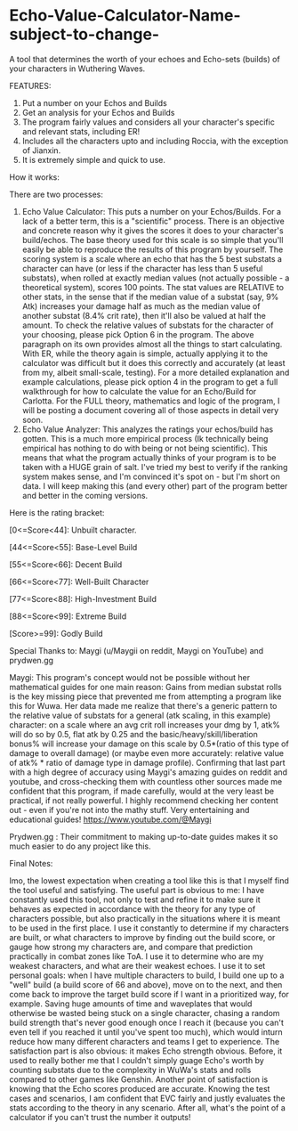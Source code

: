 # Echo-Value-Calculator-Name-subject-to-change-


A tool that determines the worth of your echoes and Echo-sets (builds) of your characters in Wuthering Waves.


FEATURES:

1. Put a number on your Echos and Builds
2. Get an analysis for your Echos and Builds
3. The program fairly values and considers all your character's specific and relevant stats, including ER!
4.  Includes all the characters upto and including Roccia, with the exception of Jianxin.
5.  It is extremely simple and quick to use. 


How it works:

There are two processes:
1. Echo Value Calculator: This puts a number on your Echos/Builds. For a lack of a better term, this is a "scientific" process. There is an objective and concrete reason why it gives the scores it does to your character's build/echos. The base theory used for this scale is so simple that you'll easily be able to reproduce the results of this program by yourself. 
The scoring system is a scale where an echo that has the 5 best substats a character can have (or less if the character has less than 5 useful substats), when rolled at exactly median values (not actually possible - a theoretical system), scores 100 points. The stat values are RELATIVE to other stats, in the sense that if the median value of a substat (say, 9% Atk) increases your damage half as much as the median value of another substat (8.4% crit rate), then it'll also be valued at half the amount. To check the relative values of substats for the character of your choosing, please pick Option 6 in the program. 
The above paragraph on its own provides almost all the things to start calculating. With ER, while the theory again is simple, actually applying it to the calculator was difficult but it does this correctly and accurately (at least from my, albeit small-scale, testing). For a more detailed explanation and example calculations, please pick option 4 in the program to get a full walkthrough for how to calculate the value for an Echo/Build for Carlotta. For the FULL theory, mathematics and logic of the program, I will be posting a document covering all of those aspects in detail very soon.
2. Echo Value Analyzer: This analyzes the ratings your echos/build has gotten. This is a much more empirical process (Ik technically being empirical has nothing to do with being or not being scientific). This means that what the program actually thinks of your program is to be taken with a HUGE grain of salt. I've tried my best to verify if the ranking system makes sense, and I'm convinced it's spot on - but I'm short on data. I will keep making this (and every other) part of the program better and better in the coming versions. 


Here is the rating bracket: 

[0<=Score<44]: Unbuilt character.

[44<=Score<55]: Base-Level Build

[55<=Score<66]:  Decent Build

[66<=Score<77]: Well-Built Character

[77<=Score<88]: High-Investment Build

[88<=Score<99]: Extreme Build

[Score>=99]: Godly Build


Special Thanks to: Maygi (u/Maygii on reddit, Maygi on YouTube) and prydwen.gg

Maygi: This program's concept would not be possible without her mathematical guides for one main reason: Gains from median substat rolls is the key missing piece that prevented me from attempting a program like this for Wuwa. Her data made me realize that there's a generic pattern to the relative value of substats for a general (atk scaling, in this example) character: on a scale where an avg crit roll increases your dmg by 1, atk% will do so by 0.5, flat atk by 0.25 and the basic/heavy/skill/liberation bonus% will increase your damage on this scale by 0.5*(ratio of this type of damage to overall damage) (or maybe even more accurately: relative value of atk% * ratio of damage type in damage profile). Confirming that last part with a high degree of accuracy using Maygi's amazing guides on reddit and youtube, and cross-checking them with countless other sources made me confident that this program, if made carefully, would at the very least be practical, if not really powerful. I highly recommend checking her content out - even if you're not into the mathy stuff. Very entertaining and educational guides! https://www.youtube.com/@Maygi

Prydwen.gg : Their commitment to making up-to-date guides makes it so much easier to do any project like this. 


Final Notes:

Imo, the lowest expectation when creating a tool like this is that I myself find the tool useful and satisfying.
The useful part is obvious to me: I have constantly used this tool, not only to test and refine it to make sure it behaves as expected in accordance with the theory for any type of characters possible, but also practically in the situations where it is meant to be used in the first place. I use it constantly to determine if my characters are built, or what characters to improve by finding out the build score, or gauge how strong my characters are, and compare that prediction practically in combat zones like ToA. I use it to determine who are my weakest characters, and what are their weakest echoes. I use it to set personal goals: when I have multiple characters to build, I build one up to a "well" build (a build score of 66 and above), move on to the next, and then come back to improve the target build score if I want in a prioritized way, for example. Saving huge amounts of time and waveplates that would otherwise be wasted being stuck on a single character, chasing a random build strength that's never good enough once I reach it (because you can't even tell if you reached it until you've spent too much), which would inturn reduce how many different characters and teams I get to experience. 
The satisfaction part is also obvious: it makes Echo strength obvious. Before, it used to really bother me that I couldn't simply guage Echo's worth by counting substats due to the complexity in WuWa's stats and rolls compared to other games like Genshin. Another point of satisfaction is knowing that the Echo scores produced are accurate. Knowing the test cases and scenarios, I am confident that EVC fairly and justly evaluates the stats according to the theory in any scenario. After all, what's the point of a calculator if you can't trust the number it outputs! 
